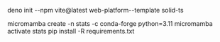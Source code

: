 deno init --npm vite@latest web-platform--template solid-ts

micromamba create -n stats -c conda-forge python=3.11
micromamba activate stats
pip install -R requirements.txt
